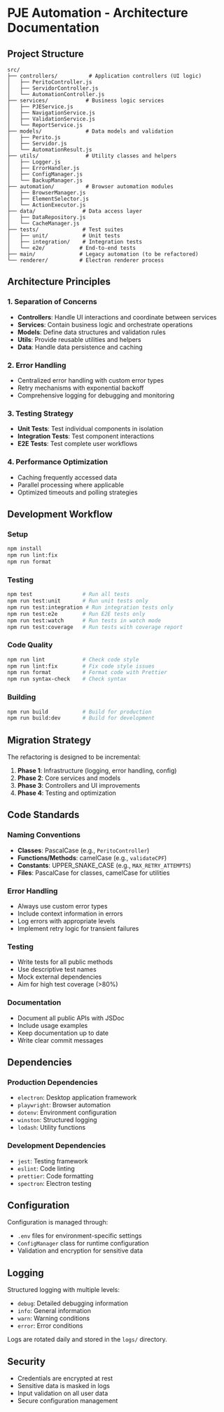# PJE Automation - Architecture Documentation

## Project Structure

```
src/
├── controllers/          # Application controllers (UI logic)
│   ├── PeritoController.js
│   ├── ServidorController.js
│   └── AutomationController.js
├── services/            # Business logic services
│   ├── PJEService.js
│   ├── NavigationService.js
│   ├── ValidationService.js
│   └── ReportService.js
├── models/              # Data models and validation
│   ├── Perito.js
│   ├── Servidor.js
│   └── AutomationResult.js
├── utils/               # Utility classes and helpers
│   ├── Logger.js
│   ├── ErrorHandler.js
│   ├── ConfigManager.js
│   └── BackupManager.js
├── automation/          # Browser automation modules
│   ├── BrowserManager.js
│   ├── ElementSelector.js
│   └── ActionExecutor.js
├── data/               # Data access layer
│   ├── DataRepository.js
│   └── CacheManager.js
├── tests/              # Test suites
│   ├── unit/           # Unit tests
│   ├── integration/    # Integration tests
│   └── e2e/           # End-to-end tests
├── main/              # Legacy automation (to be refactored)
└── renderer/          # Electron renderer process
```

## Architecture Principles

### 1. Separation of Concerns
- **Controllers**: Handle UI interactions and coordinate between services
- **Services**: Contain business logic and orchestrate operations
- **Models**: Define data structures and validation rules
- **Utils**: Provide reusable utilities and helpers
- **Data**: Handle data persistence and caching

### 2. Error Handling
- Centralized error handling with custom error types
- Retry mechanisms with exponential backoff
- Comprehensive logging for debugging and monitoring

### 3. Testing Strategy
- **Unit Tests**: Test individual components in isolation
- **Integration Tests**: Test component interactions
- **E2E Tests**: Test complete user workflows

### 4. Performance Optimization
- Caching frequently accessed data
- Parallel processing where applicable
- Optimized timeouts and polling strategies

## Development Workflow

### Setup
```bash
npm install
npm run lint:fix
npm run format
```

### Testing
```bash
npm test                # Run all tests
npm run test:unit       # Run unit tests only
npm run test:integration # Run integration tests only
npm run test:e2e        # Run E2E tests only
npm run test:watch      # Run tests in watch mode
npm run test:coverage   # Run tests with coverage report
```

### Code Quality
```bash
npm run lint            # Check code style
npm run lint:fix        # Fix code style issues
npm run format          # Format code with Prettier
npm run syntax-check    # Check syntax
```

### Building
```bash
npm run build           # Build for production
npm run build:dev       # Build for development
```

## Migration Strategy

The refactoring is designed to be incremental:

1. **Phase 1**: Infrastructure (logging, error handling, config)
2. **Phase 2**: Core services and models
3. **Phase 3**: Controllers and UI improvements
4. **Phase 4**: Testing and optimization

## Code Standards

### Naming Conventions
- **Classes**: PascalCase (e.g., `PeritoController`)
- **Functions/Methods**: camelCase (e.g., `validateCPF`)
- **Constants**: UPPER_SNAKE_CASE (e.g., `MAX_RETRY_ATTEMPTS`)
- **Files**: PascalCase for classes, camelCase for utilities

### Error Handling
- Always use custom error types
- Include context information in errors
- Log errors with appropriate levels
- Implement retry logic for transient failures

### Testing
- Write tests for all public methods
- Use descriptive test names
- Mock external dependencies
- Aim for high test coverage (>80%)

### Documentation
- Document all public APIs with JSDoc
- Include usage examples
- Keep documentation up to date
- Write clear commit messages

## Dependencies

### Production Dependencies
- `electron`: Desktop application framework
- `playwright`: Browser automation
- `dotenv`: Environment configuration
- `winston`: Structured logging
- `lodash`: Utility functions

### Development Dependencies
- `jest`: Testing framework
- `eslint`: Code linting
- `prettier`: Code formatting
- `spectron`: Electron testing

## Configuration

Configuration is managed through:
- `.env` files for environment-specific settings
- `ConfigManager` class for runtime configuration
- Validation and encryption for sensitive data

## Logging

Structured logging with multiple levels:
- `debug`: Detailed debugging information
- `info`: General information
- `warn`: Warning conditions
- `error`: Error conditions

Logs are rotated daily and stored in the `logs/` directory.

## Security

- Credentials are encrypted at rest
- Sensitive data is masked in logs
- Input validation on all user data
- Secure configuration management